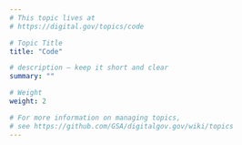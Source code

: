 ```yaml
---
# This topic lives at
# https://digital.gov/topics/code

# Topic Title
title: "Code"

# description — keep it short and clear
summary: ""

# Weight
weight: 2

# For more information on managing topics,
# see https://github.com/GSA/digitalgov.gov/wiki/topics
---
```

